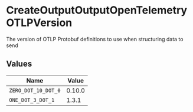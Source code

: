 # CreateOutputOutputOpenTelemetryOTLPVersion

The version of OTLP Protobuf definitions to use when structuring data to send


## Values

| Name                | Value               |
| ------------------- | ------------------- |
| `ZERO_DOT_10_DOT_0` | 0.10.0              |
| `ONE_DOT_3_DOT_1`   | 1.3.1               |